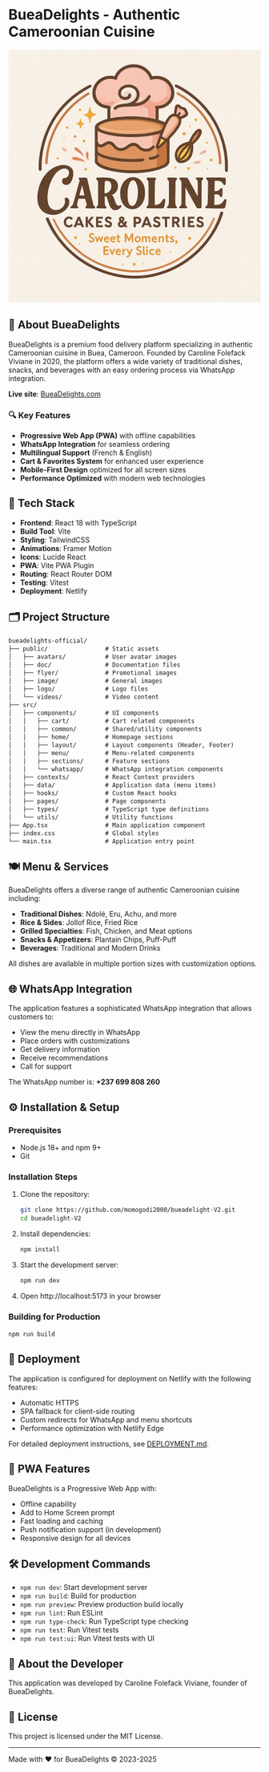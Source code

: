 # BueaDelights - Authentic Cameroonian Cuisine

![BueaDelights Logo](public/logo/logo_caroline_bby.png)

## 📱 About BueaDelights

BueaDelights is a premium food delivery platform specializing in authentic Cameroonian cuisine in Buea, Cameroon. Founded by Caroline Folefack Viviane in 2020, the platform offers a wide variety of traditional dishes, snacks, and beverages with an easy ordering process via WhatsApp integration.

**Live site**: [BueaDelights.com](https://bueadelights.com)

### 🔍 Key Features

- **Progressive Web App (PWA)** with offline capabilities
- **WhatsApp Integration** for seamless ordering
- **Multilingual Support** (French & English)
- **Cart & Favorites System** for enhanced user experience
- **Mobile-First Design** optimized for all screen sizes
- **Performance Optimized** with modern web technologies

## 🧰 Tech Stack

- **Frontend**: React 18 with TypeScript
- **Build Tool**: Vite
- **Styling**: TailwindCSS
- **Animations**: Framer Motion
- **Icons**: Lucide React
- **PWA**: Vite PWA Plugin
- **Routing**: React Router DOM
- **Testing**: Vitest
- **Deployment**: Netlify

## 🗂️ Project Structure

```
bueadelights-official/
├── public/                # Static assets
│   ├── avatars/           # User avatar images
│   ├── doc/               # Documentation files
│   ├── flyer/             # Promotional images
│   ├── image/             # General images
│   ├── logo/              # Logo files
│   └── videos/            # Video content
├── src/
│   ├── components/        # UI components
│   │   ├── cart/          # Cart related components
│   │   ├── common/        # Shared/utility components
│   │   ├── home/          # Homepage sections
│   │   ├── layout/        # Layout components (Header, Footer)
│   │   ├── menu/          # Menu-related components
│   │   ├── sections/      # Feature sections
│   │   └── whatsapp/      # WhatsApp integration components
│   ├── contexts/          # React Context providers
│   ├── data/              # Application data (menu items)
│   ├── hooks/             # Custom React hooks
│   ├── pages/             # Page components
│   ├── types/             # TypeScript type definitions
│   └── utils/             # Utility functions
├── App.tsx                # Main application component
├── index.css              # Global styles
└── main.tsx               # Application entry point
```

## 🍽️ Menu & Services

BueaDelights offers a diverse range of authentic Cameroonian cuisine including:

- **Traditional Dishes**: Ndolé, Eru, Achu, and more
- **Rice & Sides**: Jollof Rice, Fried Rice
- **Grilled Specialties**: Fish, Chicken, and Meat options
- **Snacks & Appetizers**: Plantain Chips, Puff-Puff
- **Beverages**: Traditional and Modern Drinks

All dishes are available in multiple portion sizes with customization options.

## 🌐 WhatsApp Integration

The application features a sophisticated WhatsApp integration that allows customers to:

- View the menu directly in WhatsApp
- Place orders with customizations
- Get delivery information
- Receive recommendations
- Call for support

The WhatsApp number is: **+237 699 808 260**

## ⚙️ Installation & Setup

### Prerequisites

- Node.js 18+ and npm 9+
- Git

### Installation Steps

1. Clone the repository:
   ```bash
   git clone https://github.com/momogodi2000/bueadelight-V2.git
   cd bueadelight-V2
   ```

2. Install dependencies:
   ```bash
   npm install
   ```

3. Start the development server:
   ```bash
   npm run dev
   ```

4. Open http://localhost:5173 in your browser

### Building for Production

```bash
npm run build
```

## 🚀 Deployment

The application is configured for deployment on Netlify with the following features:

- Automatic HTTPS
- SPA fallback for client-side routing
- Custom redirects for WhatsApp and menu shortcuts
- Performance optimization with Netlify Edge

For detailed deployment instructions, see [DEPLOYMENT.md](public/DEPLOYMENT.md).

## 📱 PWA Features

BueaDelights is a Progressive Web App with:

- Offline capability
- Add to Home Screen prompt
- Fast loading and caching
- Push notification support (in development)
- Responsive design for all devices

## 🛠️ Development Commands

- `npm run dev`: Start development server
- `npm run build`: Build for production
- `npm run preview`: Preview production build locally
- `npm run lint`: Run ESLint
- `npm run type-check`: Run TypeScript type checking
- `npm run test`: Run Vitest tests
- `npm run test:ui`: Run Vitest tests with UI

## 👤 About the Developer

This application was developed by Caroline Folefack Viviane, founder of BueaDelights.

## 📄 License

This project is licensed under the MIT License.

---

Made with ❤️ for BueaDelights © 2023-2025
